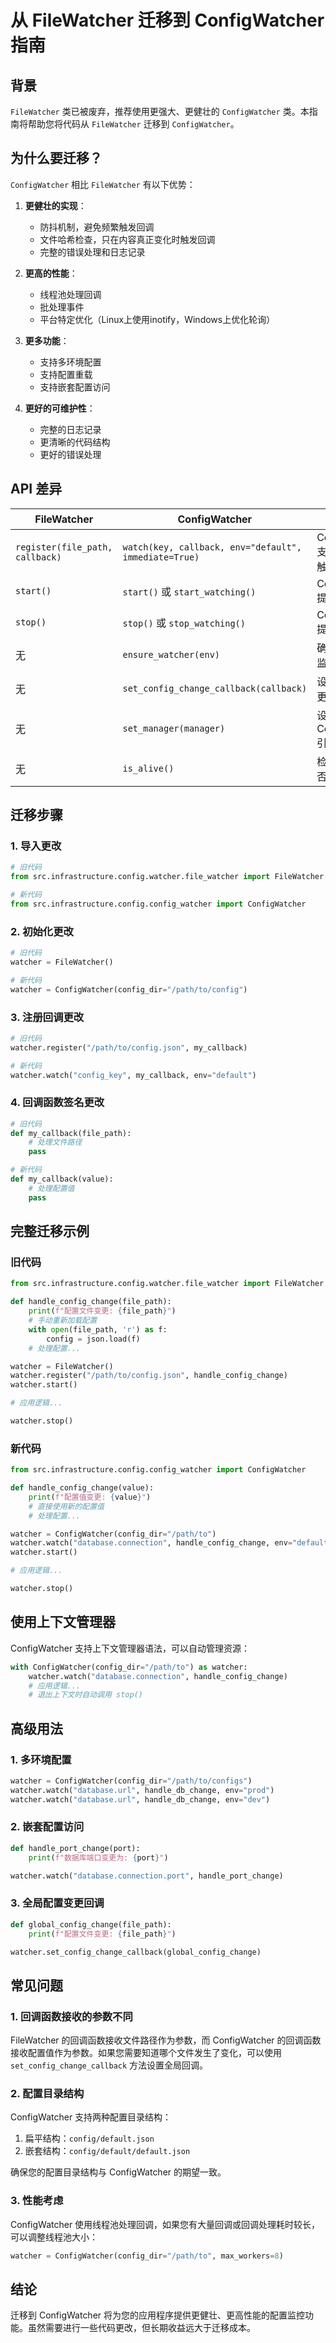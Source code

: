 # 从 FileWatcher 迁移到 ConfigWatcher 指南

## 背景

`FileWatcher` 类已被废弃，推荐使用更强大、更健壮的 `ConfigWatcher` 类。本指南将帮助您将代码从 `FileWatcher` 迁移到 `ConfigWatcher`。

## 为什么要迁移？

`ConfigWatcher` 相比 `FileWatcher` 有以下优势：

1. **更健壮的实现**：
   - 防抖机制，避免频繁触发回调
   - 文件哈希检查，只在内容真正变化时触发回调
   - 完整的错误处理和日志记录

2. **更高的性能**：
   - 线程池处理回调
   - 批处理事件
   - 平台特定优化（Linux上使用inotify，Windows上优化轮询）

3. **更多功能**：
   - 支持多环境配置
   - 支持配置重载
   - 支持嵌套配置访问

4. **更好的可维护性**：
   - 完整的日志记录
   - 更清晰的代码结构
   - 更好的错误处理

## API 差异

| FileWatcher | ConfigWatcher | 说明 |
|-------------|---------------|------|
| `register(file_path, callback)` | `watch(key, callback, env="default", immediate=True)` | ConfigWatcher 支持环境和立即触发选项 |
| `start()` | `start()` 或 `start_watching()` | ConfigWatcher 提供兼容方法 |
| `stop()` | `stop()` 或 `stop_watching()` | ConfigWatcher 提供兼容方法 |
| 无 | `ensure_watcher(env)` | 确保指定环境的监控已设置 |
| 无 | `set_config_change_callback(callback)` | 设置全局配置变更回调 |
| 无 | `set_manager(manager)` | 设置 ConfigManager 引用 |
| 无 | `is_alive()` | 检查监控线程是否运行中 |

## 迁移步骤

### 1. 导入更改

```python
# 旧代码
from src.infrastructure.config.watcher.file_watcher import FileWatcher

# 新代码
from src.infrastructure.config.config_watcher import ConfigWatcher
```

### 2. 初始化更改

```python
# 旧代码
watcher = FileWatcher()

# 新代码
watcher = ConfigWatcher(config_dir="/path/to/config")
```

### 3. 注册回调更改

```python
# 旧代码
watcher.register("/path/to/config.json", my_callback)

# 新代码
watcher.watch("config_key", my_callback, env="default")
```

### 4. 回调函数签名更改

```python
# 旧代码
def my_callback(file_path):
    # 处理文件路径
    pass

# 新代码
def my_callback(value):
    # 处理配置值
    pass
```

## 完整迁移示例

### 旧代码

```python
from src.infrastructure.config.watcher.file_watcher import FileWatcher

def handle_config_change(file_path):
    print(f"配置文件变更: {file_path}")
    # 手动重新加载配置
    with open(file_path, 'r') as f:
        config = json.load(f)
    # 处理配置...

watcher = FileWatcher()
watcher.register("/path/to/config.json", handle_config_change)
watcher.start()

# 应用逻辑...

watcher.stop()
```

### 新代码

```python
from src.infrastructure.config.config_watcher import ConfigWatcher

def handle_config_change(value):
    print(f"配置值变更: {value}")
    # 直接使用新的配置值
    # 处理配置...

watcher = ConfigWatcher(config_dir="/path/to")
watcher.watch("database.connection", handle_config_change, env="default")
watcher.start()

# 应用逻辑...

watcher.stop()
```

## 使用上下文管理器

ConfigWatcher 支持上下文管理器语法，可以自动管理资源：

```python
with ConfigWatcher(config_dir="/path/to") as watcher:
    watcher.watch("database.connection", handle_config_change)
    # 应用逻辑...
    # 退出上下文时自动调用 stop()
```

## 高级用法

### 1. 多环境配置

```python
watcher = ConfigWatcher(config_dir="/path/to/configs")
watcher.watch("database.url", handle_db_change, env="prod")
watcher.watch("database.url", handle_db_change, env="dev")
```

### 2. 嵌套配置访问

```python
def handle_port_change(port):
    print(f"数据库端口变更为: {port}")

watcher.watch("database.connection.port", handle_port_change)
```

### 3. 全局配置变更回调

```python
def global_config_change(file_path):
    print(f"配置文件变更: {file_path}")

watcher.set_config_change_callback(global_config_change)
```

## 常见问题

### 1. 回调函数接收的参数不同

FileWatcher 的回调函数接收文件路径作为参数，而 ConfigWatcher 的回调函数接收配置值作为参数。如果您需要知道哪个文件发生了变化，可以使用 `set_config_change_callback` 方法设置全局回调。

### 2. 配置目录结构

ConfigWatcher 支持两种配置目录结构：

1. 扁平结构：`config/default.json`
2. 嵌套结构：`config/default/default.json`

确保您的配置目录结构与 ConfigWatcher 的期望一致。

### 3. 性能考虑

ConfigWatcher 使用线程池处理回调，如果您有大量回调或回调处理耗时较长，可以调整线程池大小：

```python
watcher = ConfigWatcher(config_dir="/path/to", max_workers=8)
```

## 结论

迁移到 ConfigWatcher 将为您的应用程序提供更健壮、更高性能的配置监控功能。虽然需要进行一些代码更改，但长期收益远大于迁移成本。
